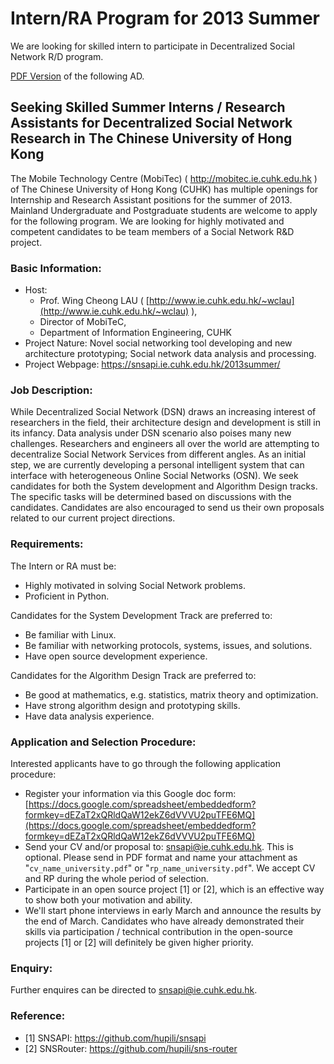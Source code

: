 # Intern/RA Program for 2013 Summer

We are looking for skilled intern to participate in 
Decentralized Social Network R/D program. 

[PDF Version](ad2013summer.pdf)
of the following AD. 

## Seeking Skilled Summer Interns / Research Assistants for Decentralized Social Network Research in The Chinese University of Hong Kong

The Mobile Technology Centre (MobiTec) ( http://mobitec.ie.cuhk.edu.hk ) of The Chinese University of Hong Kong (CUHK) has multiple openings for Internship and Research Assistant positions for the summer of 2013. Mainland Undergraduate and Postgraduate students are welcome to apply for the following program. We are looking for highly motivated and competent candidates to be team members of  a Social Network R&D project.

### Basic Information: 

   * Host: 
      - Prof. Wing Cheong LAU ( [http://www.ie.cuhk.edu.hk/~wclau](http://www.ie.cuhk.edu.hk/~wclau) ), 
      - Director of MobiTeC, 
      - Department of Information Engineering, CUHK
   * Project Nature: Novel social networking tool developing and new architecture prototyping; Social network data analysis and processing. 
   * Project Webpage:  https://snsapi.ie.cuhk.edu.hk/2013summer/

### Job Description: 

While Decentralized Social Network (DSN) draws an increasing interest of researchers in the field, their architecture design and development is still in its infancy. Data analysis under DSN scenario also poises many new challenges.  Researchers and engineers all over the world are attempting to decentralize Social Network Services from different angles. As an initial step, we are currently  developing a personal intelligent system that can interface with heterogeneous Online Social Networks (OSN). We seek candidates for both the System development and Algorithm Design tracks. The specific tasks will be determined based on discussions with the candidates. Candidates are also encouraged to send us their own proposals related to our current project directions. 

### Requirements: 

The Intern or RA must be:

   * Highly motivated in solving Social Network problems. 
   * Proficient in Python. 

Candidates for the System Development Track are preferred to:

   * Be familiar with Linux.
   * Be familiar with networking protocols, systems, issues, and solutions.
   * Have open source development experience.

Candidates for the Algorithm Design Track are preferred to:

   * Be good at mathematics, e.g. statistics, matrix theory and optimization.
   * Have strong algorithm design and prototyping skills. 
   * Have data analysis experience. 

### Application and Selection Procedure: 

Interested applicants have to go through the following application procedure:

   * Register your information via this Google doc form: 
   [https://docs.google.com/spreadsheet/embeddedform?formkey=dEZaT2xQRldQaW12ekZ6dVVVU2puTFE6MQ](https://docs.google.com/spreadsheet/embeddedform?formkey=dEZaT2xQRldQaW12ekZ6dVVVU2puTFE6MQ)
   * Send your CV and/or proposal to: 
   [snsapi@ie.cuhk.edu.hk](mailto:snsapi@ie.cuhk.edu.hk). 
   This is optional. 
   Please send in PDF format and name your attachment as "`cv_name_university.pdf`"
   or "`rp_name_university.pdf`". 
   We accept CV and RP during the whole period of selection.
   * Participate in an open source project [1] or [2], 
   which is an effective way to show both your motivation and ability. 
   * We'll start phone interviews in early March and announce the results by the end of March. 
   Candidates who have already demonstrated their skills via participation / technical contribution 
   in the open-source projects [1] or [2] will definitely be given higher priority. 

### Enquiry:

Further enquires can be directed to
[snsapi@ie.cuhk.edu.hk](mailto:snsapi@ie.cuhk.edu.hk).

### Reference: 

   * [1] SNSAPI: https://github.com/hupili/snsapi
   * [2] SNSRouter: https://github.com/hupili/sns-router
